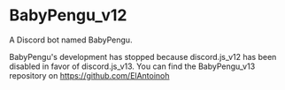 # BabyPengu_v12
A Discord bot named BabyPengu.

BabyPengu's development has stopped because discord.js_v12 has been disabled in favor of discord.js_v13.
You can find the BabyPengu_v13 repository on https://github.com/ElAntoinoh
